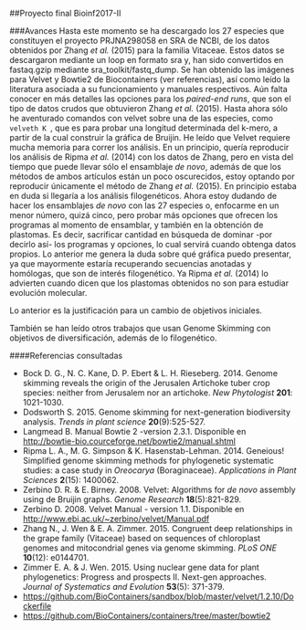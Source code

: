 ##Proyecto final Bioinf2017-II

###Avances
Hasta este momento se ha descargado los 27 especies que constituyen el proyecto PRJNA298058 en SRA de NCBI, de los datos obtenidos por Zhang *et al.* (2015) para la familia Vitaceae. Estos datos se descargaron mediante un loop en formato sra y, han sido convertidos en fastaq.gzip mediante sra_toolkit/fastq_dump. 
Se han obtenido las imágenes para Velvet y Bowtie2 de Biocontainers (ver referencias), así como leído la literatura asociada a su funcionamiento y manuales respectivos. Aún falta conocer en más detalles las opciones para los *paired-end runs*, que son el tipo de datos crudos que obtuvieron Zhang *et al.* (2015). Hasta ahora sólo he 
aventurado comandos con velvet sobre una de las especies, como 
```velveth K ```, que es para probar una longitud determinada del k-mero, a partir de la cual construir la gráfica de Bruijin.
He leído que Velvet requiere mucha memoria para correr los análisis. En un principio, quería reproducir los análisis de Ripma *et al.* (2014) con los datos de Zhang, pero en vista del tiempo que puede llevar sólo el ensamblaje *de novo*, además de que los métodos de ambos artículos están un poco oscurecidos, estoy optando por reproducir únicamente el método de Zhang *et al.* (2015). En principio estaba en duda si llegaría a los análisis filogenéticos. Ahora estoy dudando de hacer los ensamblajes *de novo* con las 27 especies o, enfocarme en un menor número, quizá cinco, pero probar más opciones que ofrecen los programas al momento de ensamblar, y también en la obtención de plastomas. Es decir, sacrificar cantidad en búsqueda de dominar -por decirlo así- los programas y opciones, lo cual servirá cuando obtenga datos propios. Lo anterior me genera la duda sobre qué gráfica puedo presentar, ya que mayormente estaría recuperando secuencias anotadas y homólogas, que son de interés filogenético. Ya Ripma *et al.* (2014) lo advierten cuando dicen que los plastomas obtenidos no son para estudiar evolución molecular.

Lo anterior es la justificación para un cambio de objetivos iniciales.

También se han leído otros trabajos que usan Genome Skimming con objetivos de diversificación, además de lo filogenético.  


####Referencias consultadas
+ Bock D. G., N. C. Kane, D. P. Ebert & L. H. Rieseberg. 2014. Genome skimming reveals the origin of the Jerusalen Artichoke tuber crop species: neither from Jerusalem nor an artichoke.  *New Phytologist* **201**: 1021-1030.
+ Dodsworth S. 2015. Genome skimming for next-generation biodiversity analysis. *Trends in plant science* **20**(9):525-527.
+ Langmead B. Manual Bowtie 2 -version 2.3.1. Disponible en http://bowtie-bio.courceforge.net/bowtie2/manual.shtml
+ Ripma L. A., M. G. Simpson & K. Hasenstab-Lehman. 2014. Geneious! Simplified genome skimming methods for phylogenetic systematic studies: a case study in *Oreocarya* (Boraginaceae). *Applications in Plant Sciences* **2**(15): 1400062.
+ Zerbino D. R. & E. Birney. 2008. Velvet: Algorithms for *de novo* assembly using de Bruijin graphs. *Genome Research*  **18**(5):821-829.
+ Zerbino D. 2008. Velvet Manual - version 1.1. Disponible en http://www.ebi.ac.uk/~zerbino/velvet/Manual.pdf
+ Zhang N., J. Wen & E. A. Zimmer. 2015. Congruent deep relationships in the grape family (Vitaceae) based on sequences of chloroplast genomes and mitocondrial genes via genome skimming. *PLoS* *ONE* **10**(12): e0144701. 
+ Zimmer E. A. & J. Wen. 2015. Using nuclear gene data for plant phylogenetics: Progress and prospects II. Next-gen approaches. *Journal of Systematics and Evolution* **53**(5): 371-379.
+ https://github.com/BioContainers/sandbox/blob/master/velvet/1.2.10/Dockerfile
+ https://github.com/BioContainers/containers/tree/master/bowtie2
